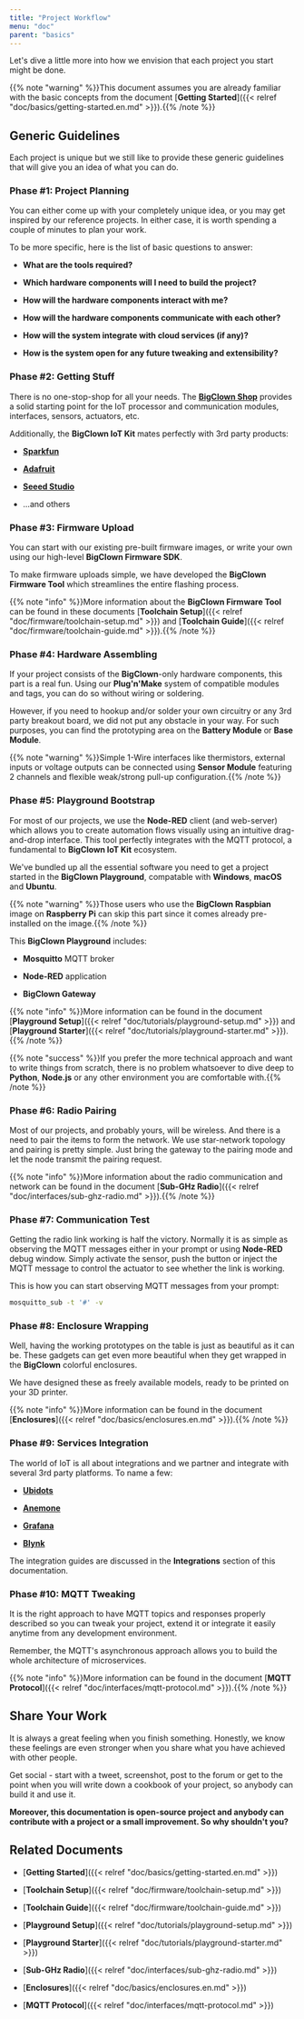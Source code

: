 ```yaml
---
title: "Project Workflow"
menu: "doc"
parent: "basics"
---
```


Let's dive a little more into how we envision that each project you start might be done.

{{% note "warning" %}}This document assumes you are already familiar with the basic concepts from the document [**Getting Started**]({{< relref "doc/basics/getting-started.en.md" >}}).{{% /note %}}

## Generic Guidelines

Each project is unique but we still like to provide these generic guidelines that will give you an idea of what you can do.

### Phase #1: Project Planning

You can either come up with your completely unique idea, or you may get inspired by our reference projects. In either case, it is worth spending a couple of minutes to plan your work.

To be more specific, here is the list of basic questions to answer:

* **What are the tools required?**

* **Which hardware components will I need to build the project?**

* **How will the hardware components interact with me?**

* **How will the hardware components communicate with each other?**

* **How will the system integrate with cloud services (if any)?**

* **How is the system open for any future tweaking and extensibility?**

### Phase #2: Getting Stuff

There is no one-stop-shop for all your needs. The [**BigClown Shop**](https://shop.bigclown.com/) provides a solid starting point for the IoT processor and communication modules, interfaces, sensors, actuators, etc.

Additionally, the **BigClown IoT Kit** mates perfectly with 3rd party products:

* [**Sparkfun**](https://www.sparkfun.com/)

* [**Adafruit**](https://www.adafruit.com/)

* [**Seeed Studio**](https://www.seeedstudio.com/)

* ...and others

### Phase #3: Firmware Upload

You can start with our existing pre-built firmware images, or write your own using our high-level **BigClown Firmware SDK**.

To make firmware uploads simple, we have developed the **BigClown Firmware Tool** which streamlines the entire flashing process.

{{% note "info" %}}More information about the **BigClown Firmware Tool** can be found in these documents [**Toolchain Setup**]({{< relref "doc/firmware/toolchain-setup.md" >}}) and [**Toolchain Guide**]({{< relref "doc/firmware/toolchain-guide.md" >}}).{{% /note %}}

### Phase #4: Hardware Assembling

If your project consists of the **BigClown**-only hardware components, this part is a real fun. Using our **Plug'n'Make** system of compatible modules and tags, you can do so without wiring or soldering.

However, if you need to hookup and/or solder your own circuitry or any 3rd party breakout board, we did not put any obstacle in your way. For such purposes, you can find the prototyping area on the **Battery Module** or **Base Module**.

{{% note "warning" %}}Simple 1-Wire interfaces like thermistors, external inputs or voltage outputs can be connected using **Sensor Module** featuring 2 channels and flexible weak/strong pull-up configuration.{{% /note %}}

### Phase #5: Playground Bootstrap

For most of our projects, we use the **Node-RED** client (and web-server) which allows you to create automation flows visually using an intuitive drag-and-drop interface. This tool perfectly integrates with the MQTT protocol, a fundamental to **BigClown IoT Kit** ecosystem.

We've bundled up all the essential software you need to get a project started in the **BigClown Playground**, compatable with **Windows**, **macOS** and **Ubuntu**.

{{% note "warning" %}}Those users who use the **BigClown Raspbian** image on **Raspberry Pi** can skip this part since it comes already pre-installed on the image.{{% /note %}}

This **BigClown Playground** includes:

* **Mosquitto** MQTT broker

* **Node-RED** application

* **BigClown Gateway**

{{% note "info" %}}More information can be found in the document [**Playground Setup**]({{< relref "doc/tutorials/playground-setup.md" >}}) and [**Playground Starter**]({{< relref "doc/tutorials/playground-starter.md" >}}).{{% /note %}}

{{% note "success" %}}If you prefer the more technical approach and want to write things from scratch, there is no problem whatsoever to dive deep to **Python**, **Node.js** or any other environment you are comfortable with.{{% /note %}}

### Phase #6: Radio Pairing

Most of our projects, and probably yours, will be wireless. And there is a need to pair the items to form the network. We use star-network topology and pairing is pretty simple. Just bring the gateway to the pairing mode and let the node transmit the pairing request.

{{% note "info" %}}More information about the radio communication and network can be found in the document [**Sub-GHz Radio**]({{< relref "doc/interfaces/sub-ghz-radio.md" >}}).{{% /note %}}

### Phase #7: Communication Test

Getting the radio link working is half the victory. Normally it is as simple as observing the MQTT messages either in your prompt or using **Node-RED** debug window. Simply activate the sensor, push the button or inject the MQTT message to control the actuator to see whether the link is working.

This is how you can start observing MQTT messages from your prompt:

```sh
mosquitto_sub -t '#' -v
```

### Phase #8: Enclosure Wrapping

Well, having the working prototypes on the table is just as beautiful as it can be. These gadgets can get even more beautiful when they get wrapped in the **BigClown** colorful enclosures.

We have designed these as freely available models, ready to be printed on your 3D printer.

{{% note "info" %}}More information can be found in the document [**Enclosures**]({{< relref "doc/basics/enclosures.en.md" >}}).{{% /note %}}

### Phase #9: Services Integration

The world of IoT is all about integrations and we partner and integrate with several 3rd party platforms. To name a few:

* [**Ubidots**](https://ubidots.com/)

* [**Anemone**](https://www.anemone.cloud/)

* [**Grafana**](https://grafana.com/)

* [**Blynk**](http://www.blynk.cc/)

The integration guides are discussed in the **Integrations** section of this documentation.

### Phase #10: MQTT Tweaking

It is the right approach to have MQTT topics and responses properly described so you can tweak your project, extend it or integrate it easily anytime from any development environment.

Remember, the MQTT's asynchronous approach allows you to build the whole architecture of microservices.

{{% note "info" %}}More information can be found in the document [**MQTT Protocol**]({{< relref "doc/interfaces/mqtt-protocol.md" >}}).{{% /note %}}

## Share Your Work

It is always a great feeling when you finish something. Honestly, we know these feelings are even stronger when you share what you have achieved with other people.

Get social - start with a tweet, screenshot, post to the forum or get to the point when you will write down a cookbook of your project, so anybody can build it and use it.

**Moreover, this documentation is open-source project and anybody can contribute with a project or a small improvement. So why shouldn't you?**

## Related Documents

* [**Getting Started**]({{< relref "doc/basics/getting-started.en.md" >}})

* [**Toolchain Setup**]({{< relref "doc/firmware/toolchain-setup.md" >}})

* [**Toolchain Guide**]({{< relref "doc/firmware/toolchain-guide.md" >}})

* [**Playground Setup**]({{< relref "doc/tutorials/playground-setup.md" >}})

* [**Playground Starter**]({{< relref "doc/tutorials/playground-starter.md" >}})

* [**Sub-GHz Radio**]({{< relref "doc/interfaces/sub-ghz-radio.md" >}})

* [**Enclosures**]({{< relref "doc/basics/enclosures.en.md" >}})

* [**MQTT Protocol**]({{< relref "doc/interfaces/mqtt-protocol.md" >}})
